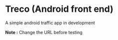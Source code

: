 <h1> Treco (Android front end)</h1>
A simple android traffic app in development

<b>Note :</b> Change the URL before testing

